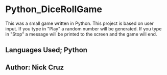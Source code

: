 # Python_DiceRollGame
This was a small game written in Python. This project is based on user input. If you type in "Play" a random number will be generated. If you type in "Stop" a message will be printed to the screen and the game will end.

## Languages Used; Python
## Author: Nick Cruz 
